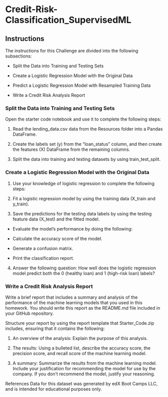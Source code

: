 # Credit-Risk-Classification_SupervisedML

## Instructions

The instructions for this Challenge are divided into the following subsections:

- Split the Data into Training and Testing Sets

- Create a Logistic Regression Model with the Original Data

- Predict a Logistic Regression Model with Resampled Training Data

- Write a Credit Risk Analysis Report

### Split the Data into Training and Testing Sets

Open the starter code notebook and use it to complete the following steps:

1. Read the lending_data.csv data from the Resources folder into a Pandas DataFrame.

2. Create the labels set (y) from the “loan_status” column, and then create the features (X) DataFrame from the remaining columns.

3. Split the data into training and testing datasets by using train_test_split.

### Create a Logistic Regression Model with the Original Data

1. Use your knowledge of logistic regression to complete the following steps:

2. Fit a logistic regression model by using the training data (X_train and y_train).

3. Save the predictions for the testing data labels by using the testing feature data (X_test) and the fitted model.

- Evaluate the model’s performance by doing the following:

- Calculate the accuracy score of the model.

- Generate a confusion matrix.

- Print the classification report.

4. Answer the following question: How well does the logistic regression model predict both the 0 (healthy loan) and 1 (high-risk loan) labels?

### Write a Credit Risk Analysis Report

Write a brief report that includes a summary and analysis of the performance of the machine learning models that you used in this homework. You should write this report as the README.md file included in your GitHub repository.

Structure your report by using the report template that Starter_Code.zip includes, ensuring that it contains the following:

1. An overview of the analysis: Explain the purpose of this analysis.

2. The results: Using a bulleted list, describe the accuracy score, the precision score, and recall score of the machine learning model.

3. A summary: Summarize the results from the machine learning model. Include your justification for recommending the model for use by the company. If you don’t recommend the model, justify your reasoning.

References
Data for this dataset was generated by edX Boot Camps LLC, and is intended for educational purposes only.